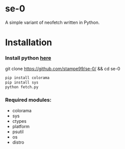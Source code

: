 # se-0
A simple variant of neofetch written in Python.

# Installation

### Install python [here](https://python.org/)

git clone https://github.com/stampe99/se-0/ && cd se-0

```ps
pip install colorama
pip install sys
python fetch.py
```
### Required modules: 
- colorama
- sys
- ctypes
- platform
- psutil
- os
- distro
